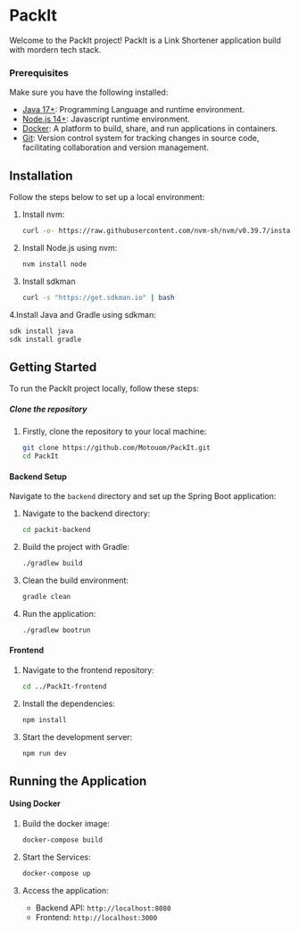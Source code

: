 # PackIt
Welcome to the PackIt project! PackIt is a Link Shortener application build with mordern tech stack.


### Prerequisites
Make sure you have the following installed:
- [Java 17+](https://adoptopenjdk.net/): Programming Language and runtime environment.
- [Node.js 14+](https://nodejs.org/): Javascript runtime environment.
- [Docker](https://www.docker.com/): A platform to build, share, and run applications in containers.
- [Git](https://git.scm.com/): Version control system for tracking changes in source code, facilitating collaboration and version management.


## Installation
Follow the steps below to set up a local environment:

1. Install nvm:
    ```bash
    curl -o- https://raw.githubusercontent.com/nvm-sh/nvm/v0.39.7/install.sh | bash
    ```

2. Install Node.js using nvm:
    ```bash
    nvm install node
    ```
3. Install sdkman
    ```bash
    curl -s "https://get.sdkman.io" | bash
    ```

4.Install Java and Gradle using sdkman:
   ```bash
   sdk install java
   sdk install gradle
   ```

## Getting Started
To run the PackIt project locally, follow these steps:

##### Clone the repository
1. Firstly, clone the repository to your local machine:
    ```bash
    git clone https://github.com/Motouom/PackIt.git
    cd PackIt
    ```

#### Backend Setup
Navigate to the `backend` directory and set up the Spring Boot application: 

1. Navigate to the backend directory:
    ```bash
    cd packit-backend
    ```

2. Build the project with Gradle:
    ```bash
    ./gradlew build
    ```

3. Clean the build environment:
    ```bash
    gradle clean
    ```

4. Run the application:
    ```bash
    ./gradlew bootrun
    ```

#### Frontend 
1. Navigate to the frontend repository:
    ```bash
    cd ../PackIt-frontend
    ```

2. Install the dependencies:
    ```bash
    npm install
    ```

3. Start the development server:
    ```bash
    npm run dev
    ```

## Running the Application

#### Using Docker
1. Build the docker image:
    ```bash
    docker-compose build
    ```

2. Start the Services:
    ```bash
    docker-compose up
    ```

3. Access the application:
    - Backend API: `http://localhost:8080`
    - Frontend: `http://localhost:3000`